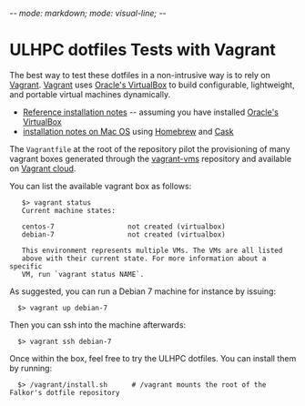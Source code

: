 -*- mode: markdown; mode: visual-line; -*-

# ULHPC dotfiles Tests with Vagrant

The best way to test these dotfiles in a non-intrusive way is to rely on [Vagrant](http://www.vagrantup.com/).
[Vagrant](http://vagrantup.com/) uses [Oracle's VirtualBox](http://www.virtualbox.org/) to build configurable, lightweight, and portable virtual machines dynamically.

* [Reference installation notes](http://docs.vagrantup.com/v2/installation/) -- assuming you have installed [Oracle's VirtualBox](http://www.virtualbox.org/)
* [installation notes on Mac OS](http://sourabhbajaj.com/mac-setup/Vagrant/README.html) using [Homebrew](http://brew.sh/) and [Cask](http://sourabhbajaj.com/mac-setup/Homebrew/Cask.html)

The `Vagrantfile` at the root of the repository pilot the provisioning of many vagrant boxes generated through the [vagrant-vms](https://github.com/falkor/vagrant-vms) repository and available on [Vagrant cloud](https://atlas.hashicorp.com/boxes/search?utf8=%E2%9C%93&sort=&provider=virtualbox&q=svarrette).

You can list the available vagrant box as follows:

       $> vagrant status
       Current machine states:

       centos-7                  not created (virtualbox)
       debian-7                  not created (virtualbox)

       This environment represents multiple VMs. The VMs are all listed
       above with their current state. For more information about a specific
       VM, run `vagrant status NAME`.

As suggested, you can run a Debian 7 machine for instance by issuing:

      $> vagrant up debian-7

Then you can ssh into the machine afterwards:

      $> vagrant ssh debian-7

Once within the box, feel free to try the ULHPC dotfiles. You can install them by running:

      $> /vagrant/install.sh      # /vagrant mounts the root of the Falkor's dotfile repository
